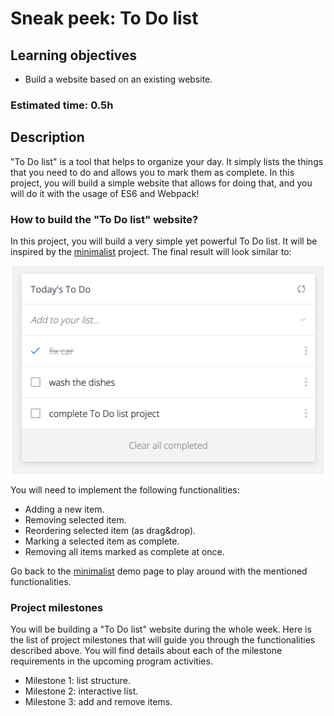 
# Sneak peek: To Do list

## Learning objectives
- Build a website based on an existing website.

### Estimated time: 0.5h

## Description

"To Do list" is a tool that helps to organize your day. It simply lists the things that you need to do and allows you to mark them as complete.
In this project, you will build a simple website that allows for doing that, and you will do it with the usage of ES6 and Webpack!


### How to build the "To Do list" website?

In this project, you will build a very simple yet powerful To Do list. It will be inspired by the [minimalist](http://www.getminimalist.com/) project.
The final result will look similar to:

<p align="center">
  <img src="./images/todo_minimalist.png" alt="Basic UI" width="500px" />
</p>

You will need to implement the following functionalities:
- Adding a new item.
- Removing selected item.
- Reordering selected item (as drag&drop).
- Marking a selected item as complete.
- Removing all items marked as complete at once.

Go back to the [minimalist](http://www.getminimalist.com/) demo page to play around with the mentioned functionalities.



### Project milestones

You will be building a "To Do list" website during the whole week. Here is the list of project milestones that will guide you through the functionalities described above. You will find details about each of the milestone requirements in the upcoming program activities.

- Milestone 1: list structure.
- Milestone 2: interactive list.
- Milestone 3: add and remove items.
